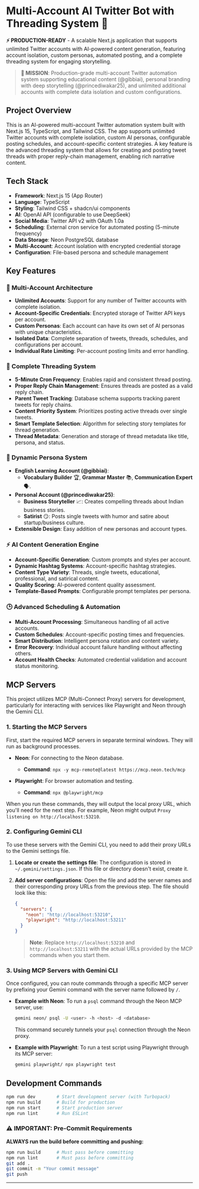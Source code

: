 # Multi-Account AI Twitter Bot with Threading System 🚀

**⚡ PRODUCTION-READY** - A scalable Next.js application that supports unlimited Twitter accounts with AI-powered content generation, featuring account isolation, custom personas, automated posting, and a complete threading system for engaging storytelling.

> **🎯 MISSION**: Production-grade multi-account Twitter automation system supporting educational content (@gibbiai), personal branding with deep storytelling (@princediwakar25), and unlimited additional accounts with complete data isolation and custom configurations.

## Project Overview

This is an AI-powered multi-account Twitter automation system built with Next.js 15, TypeScript, and Tailwind CSS. The app supports unlimited Twitter accounts with complete isolation, custom AI personas, configurable posting schedules, and account-specific content strategies. A key feature is the advanced threading system that allows for creating and posting tweet threads with proper reply-chain management, enabling rich narrative content.

## Tech Stack

  - **Framework**: Next.js 15 (App Router)
  - **Language**: TypeScript 
  - **Styling**: Tailwind CSS + shadcn/ui components
  - **AI**: OpenAI API (configurable to use DeepSeek)
  - **Social Media**: Twitter API v2 with OAuth 1.0a
  - **Scheduling**: External cron service for automated posting (5-minute frequency)
  - **Data Storage**: Neon PostgreSQL database
  - **Multi-Account**: Account isolation with encrypted credential storage
  - **Configuration**: File-based persona and schedule management

## Key Features

### 🚀 Multi-Account Architecture

  - **Unlimited Accounts**: Support for any number of Twitter accounts with complete isolation.
  - **Account-Specific Credentials**: Encrypted storage of Twitter API keys per account.
  - **Custom Personas**: Each account can have its own set of AI personas with unique characteristics.
  - **Isolated Data**: Complete separation of tweets, threads, schedules, and configurations per account.
  - **Individual Rate Limiting**: Per-account posting limits and error handling.

### 🧵 Complete Threading System

  - **5-Minute Cron Frequency**: Enables rapid and consistent thread posting.
  - **Proper Reply Chain Management**: Ensures threads are posted as a valid reply chain.
  - **Parent Tweet Tracking**: Database schema supports tracking parent tweets for reply chains.
  - **Content Priority System**: Prioritizes posting active threads over single tweets.
  - **Smart Template Selection**: Algorithm for selecting story templates for thread generation.
  - **Thread Metadata**: Generation and storage of thread metadata like title, persona, and status.

### 🤖 Dynamic Persona System

  - **English Learning Account (@gibbiai)**:
      - **Vocabulary Builder** 🏆, **Grammar Master** 📚, **Communication Expert** 🗣️.
  - **Personal Account (@princediwakar25)**:
      - **Business Storyteller** 📈: Creates compelling threads about Indian business stories.
      - **Satirist** 😏: Posts single tweets with humor and satire about startup/business culture.
  - **Extensible Design**: Easy addition of new personas and account types.

### ⚡ AI Content Generation Engine

  - **Account-Specific Generation**: Custom prompts and styles per account.
  - **Dynamic Hashtag Systems**: Account-specific hashtag strategies.
  - **Content Type Variety**: Threads, single tweets, educational, professional, and satirical content.
  - **Quality Scoring**: AI-powered content quality assessment.
  - **Template-Based Prompts**: Configurable prompt templates per persona.

### 🕒 Advanced Scheduling & Automation

  - **Multi-Account Processing**: Simultaneous handling of all active accounts.
  - **Custom Schedules**: Account-specific posting times and frequencies.
  - **Smart Distribution**: Intelligent persona rotation and content variety.
  - **Error Recovery**: Individual account failure handling without affecting others.
  - **Account Health Checks**: Automated credential validation and account status monitoring.


## MCP Servers

This project utilizes MCP (Multi-Connect Proxy) servers for development, particularly for interacting with services like Playwright and Neon through the Gemini CLI.

### 1\. Starting the MCP Servers

First, start the required MCP servers in separate terminal windows. They will run as background processes.

  - **Neon**: For connecting to the Neon database.

      - **Command**: `npx -y mcp-remote@latest https://mcp.neon.tech/mcp`

  - **Playwright**: For browser automation and testing.

      - **Command**: `npx @playwright/mcp`

When you run these commands, they will output the local proxy URL, which you'll need for the next step. For example, Neon might output `Proxy listening on http://localhost:53210`.

### 2\. Configuring Gemini CLI

To use these servers with the Gemini CLI, you need to add their proxy URLs to the Gemini settings file.

1.  **Locate or create the settings file**: The configuration is stored in `~/.gemini/settings.json`. If this file or directory doesn't exist, create it.

2.  **Add server configurations**: Open the file and add the server names and their corresponding proxy URLs from the previous step. The file should look like this:

    ```json
    {
      "servers": {
        "neon": "http://localhost:53210",
        "playwright": "http://localhost:53211"
      }
    }
    ```

    > **Note**: Replace `http://localhost:53210` and `http://localhost:53211` with the actual URLs provided by the MCP commands when you start them.

### 3\. Using MCP Servers with Gemini CLI

Once configured, you can route commands through a specific MCP server by prefixing your Gemini command with the server name followed by `/`.

  - **Example with Neon**: To run a `psql` command through the Neon MCP server, use:

    ```bash
    gemini neon/ psql -U <user> -h <host> -d <database>
    ```

    This command securely tunnels your `psql` connection through the Neon proxy.

  - **Example with Playwright**: To run a test script using Playwright through its MCP server:

    ```bash
    gemini playwright/ npx playwright test
    ```

## Development Commands

```bash
npm run dev        # Start development server (with Turbopack)
npm run build      # Build for production
npm run start      # Start production server
npm run lint       # Run ESLint
```

### ⚠️ IMPORTANT: Pre-Commit Requirements

**ALWAYS run the build before committing and pushing:**

```bash
npm run build      # Must pass before committing
npm run lint       # Must pass before committing
git add .
git commit -m "Your commit message"
git push
```

-----

